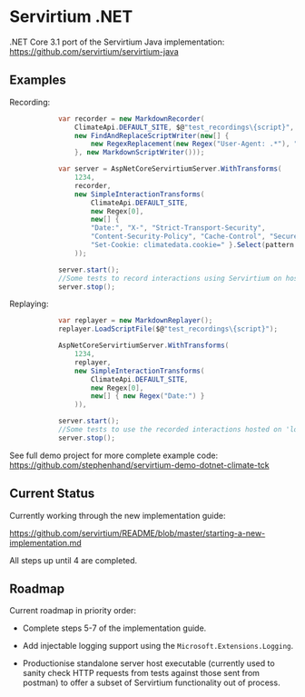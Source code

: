 # Servirtium .NET

.NET Core 3.1 port of the Servirtium Java implementation: https://github.com/servirtium/servirtium-java

## Examples

Recording:

```csharp
            var recorder = new MarkdownRecorder(
                ClimateApi.DEFAULT_SITE, $@"test_recordings\{script}",
                new FindAndReplaceScriptWriter(new[] {
                    new RegexReplacement(new Regex("User-Agent: .*"), "User-Agent: Servirtium-Testing")
                }, new MarkdownScriptWriter()));

            var server = AspNetCoreServirtiumServer.WithTransforms(
                1234,
                recorder,
                new SimpleInteractionTransforms(
                    ClimateApi.DEFAULT_SITE,
                    new Regex[0],
                    new[] {
                    "Date:", "X-", "Strict-Transport-Security",
                    "Content-Security-Policy", "Cache-Control", "Secure", "HttpOnly",
                    "Set-Cookie: climatedata.cookie=" }.Select(pattern => new Regex(pattern))
                ));

            server.start();
            //Some tests to record interactions using Servirtium on host 'localhost:1234'
            server.stop();
```

Replaying:

```csharp
            var replayer = new MarkdownReplayer();
            replayer.LoadScriptFile($@"test_recordings\{script}");

            AspNetCoreServirtiumServer.WithTransforms(
                1234,
                replayer,
                new SimpleInteractionTransforms(
                    ClimateApi.DEFAULT_SITE,
                    new Regex[0],
                    new[] { new Regex("Date:") }
                )),

            server.start();
            //Some tests to use the recorded interactions hosted on 'localhost:1234'
            server.stop();
```

See full demo project for more complete example code: https://github.com/stephenhand/servirtium-demo-dotnet-climate-tck

## Current Status

Currently working through the new implementation guide:

https://github.com/servirtium/README/blob/master/starting-a-new-implementation.md

All steps up until 4 are completed.

## Roadmap

Current roadmap in priority order:

* Complete steps 5-7 of the implementation guide.

* Add injectable logging support using the `Microsoft.Extensions.Logging`.

* Productionise standalone server host executable (currently used to sanity check HTTP requests from tests against those sent from postman) to offer a subset of Servirtium functionality out of process.
